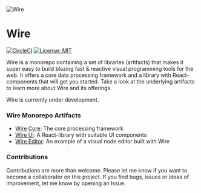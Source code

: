 ![Wire](https://github.com/emilwidlund/wire/raw/master/banner.png)

# Wire

[![CircleCI](https://circleci.com/gh/emilwidlund/wire.svg?style=svg)](https://circleci.com/gh/emilwidlund/wire)
[![License: MIT](https://img.shields.io/badge/License-MIT-yellow.svg)](https://opensource.org/licenses/MIT)

Wire is a monorepo containing a set of libraries (artifacts) that makes it super easy to build blazing fast & reactive visual programming tools for the web.
It offers a core data processing framework and a library with React-components that will get you started. Take a look at the underlying artifacts to learn more about Wire and its offerings.

Wire is currently under development.

### Wire Monorepo Artifacts

-   [Wire Core](artifacts/wire-core): The core processing framework
-   [Wire UI](artifacts/wire-ui): A React-library with suitable UI components
-   [Wire Editor](artifacts/wire-editor): An example of a visual node editor built with Wire

### Contributions

Contributions are more than welcome. Please let me know if you want to become a collaborator on this project.
If you find bugs, issues or ideas of improvement, let me know by opening an Issue.
